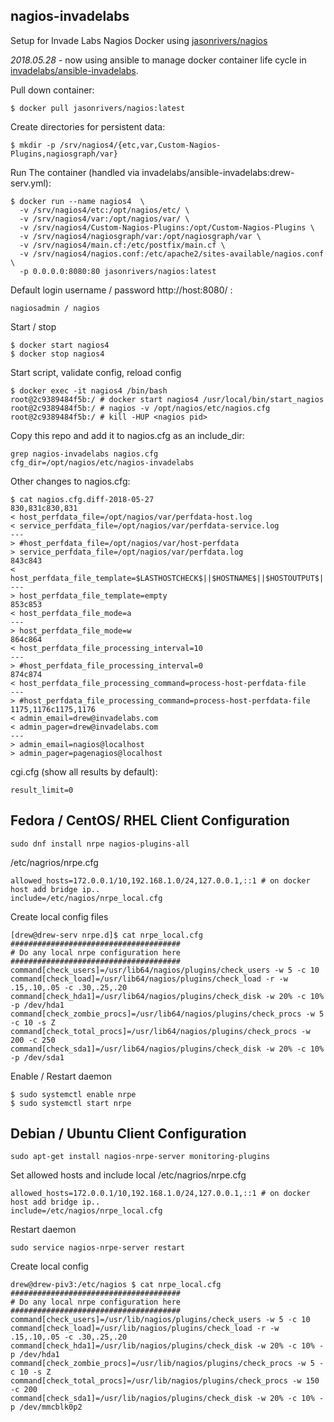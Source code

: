 nagios-invadelabs
-----------------
Setup for Invade Labs Nagios Docker using [jasonrivers/nagios](https://hub.docker.com/r/jasonrivers/nagios/)

*2018.05.28* - now using ansible to manage docker container life cycle in [invadelabs/ansible-invadelabs](https://github.com/invadelabs/ansible-invadelabs/blob/5c62a81a3bc845ff1d5bd4e1da790555b5dc21d9/local.yml#L236-L261).

Pull down container:
```
$ docker pull jasonrivers/nagios:latest
```

Create directories for persistent data:
```
$ mkdir -p /srv/nagios4/{etc,var,Custom-Nagios-Plugins,nagiosgraph/var}
```

Run The container (handled via invadelabs/ansible-invadelabs:drew-serv.yml):
```
$ docker run --name nagios4  \
  -v /srv/nagios4/etc:/opt/nagios/etc/ \
  -v /srv/nagios4/var:/opt/nagios/var/ \
  -v /srv/nagios4/Custom-Nagios-Plugins:/opt/Custom-Nagios-Plugins \
  -v /srv/nagios4/nagiosgraph/var:/opt/nagiosgraph/var \
  -v /srv/nagios4/main.cf:/etc/postfix/main.cf \
  -v /srv/nagios4/nagios.conf:/etc/apache2/sites-available/nagios.conf \
  -p 0.0.0.0:8080:80 jasonrivers/nagios:latest
```

Default login username / password http://host:8080/ :
```
nagiosadmin / nagios
```

Start / stop
```
$ docker start nagios4
$ docker stop nagios4
```

Start script, validate config, reload config
```
$ docker exec -it nagios4 /bin/bash
root@2c9389484f5b:/ # docker start nagios4 /usr/local/bin/start_nagios
root@2c9389484f5b:/ # nagios -v /opt/nagios/etc/nagios.cfg
root@2c9389484f5b:/ # kill -HUP <nagios pid>
```

Copy this repo and add it to nagios.cfg as an include_dir:
```
grep nagios-invadelabs nagios.cfg
cfg_dir=/opt/nagios/etc/nagios-invadelabs
```

Other changes to nagios.cfg:
```
$ cat nagios.cfg.diff-2018-05-27
830,831c830,831
< host_perfdata_file=/opt/nagios/var/perfdata-host.log
< service_perfdata_file=/opt/nagios/var/perfdata-service.log
---
> #host_perfdata_file=/opt/nagios/var/host-perfdata
> service_perfdata_file=/opt/nagios/var/perfdata.log
843c843
< host_perfdata_file_template=$LASTHOSTCHECK$||$HOSTNAME$||$HOSTOUTPUT$||$HOSTPERFDATA$
---
> host_perfdata_file_template=empty
853c853
< host_perfdata_file_mode=a
---
> host_perfdata_file_mode=w
864c864
< host_perfdata_file_processing_interval=10
---
> #host_perfdata_file_processing_interval=0
874c874
< host_perfdata_file_processing_command=process-host-perfdata-file
---
> #host_perfdata_file_processing_command=process-host-perfdata-file
1175,1176c1175,1176
< admin_email=drew@invadelabs.com
< admin_pager=drew@invadelabs.com
---
> admin_email=nagios@localhost
> admin_pager=pagenagios@localhost
```

cgi.cfg (show all results by default):
```
result_limit=0
```

## Fedora / CentOS/ RHEL Client Configuration
```
sudo dnf install nrpe nagios-plugins-all
```

/etc/nagrios/nrpe.cfg
```
allowed_hosts=172.0.0.1/10,192.168.1.0/24,127.0.0.1,::1 # on docker host add bridge ip..
include=/etc/nagios/nrpe_local.cfg
```

Create local config files
```
[drew@drew-serv nrpe.d]$ cat nrpe_local.cfg
######################################
# Do any local nrpe configuration here
######################################
command[check_users]=/usr/lib64/nagios/plugins/check_users -w 5 -c 10
command[check_load]=/usr/lib64/nagios/plugins/check_load -r -w .15,.10,.05 -c .30,.25,.20
command[check_hda1]=/usr/lib64/nagios/plugins/check_disk -w 20% -c 10% -p /dev/hda1
command[check_zombie_procs]=/usr/lib64/nagios/plugins/check_procs -w 5 -c 10 -s Z
command[check_total_procs]=/usr/lib64/nagios/plugins/check_procs -w 200 -c 250
command[check_sda1]=/usr/lib64/nagios/plugins/check_disk -w 20% -c 10% -p /dev/sda1
```

Enable / Restart daemon
```
$ sudo systemctl enable nrpe
$ sudo systemctl start nrpe
```

##  Debian / Ubuntu Client Configuration
```
sudo apt-get install nagios-nrpe-server monitoring-plugins
```
Set allowed hosts and include local /etc/nagrios/nrpe.cfg
```
allowed_hosts=172.0.0.1/10,192.168.1.0/24,127.0.0.1,::1 # on docker host add bridge ip..
include=/etc/nagios/nrpe_local.cfg
```

Restart daemon
```
sudo service nagios-nrpe-server restart
```

Create local config
```
drew@drew-piv3:/etc/nagios $ cat nrpe_local.cfg
######################################
# Do any local nrpe configuration here
######################################
command[check_users]=/usr/lib/nagios/plugins/check_users -w 5 -c 10
command[check_load]=/usr/lib/nagios/plugins/check_load -r -w .15,.10,.05 -c .30,.25,.20
command[check_hda1]=/usr/lib/nagios/plugins/check_disk -w 20% -c 10% -p /dev/hda1
command[check_zombie_procs]=/usr/lib/nagios/plugins/check_procs -w 5 -c 10 -s Z
command[check_total_procs]=/usr/lib/nagios/plugins/check_procs -w 150 -c 200
command[check_sda1]=/usr/lib/nagios/plugins/check_disk -w 20% -c 10% -p /dev/mmcblk0p2
```
